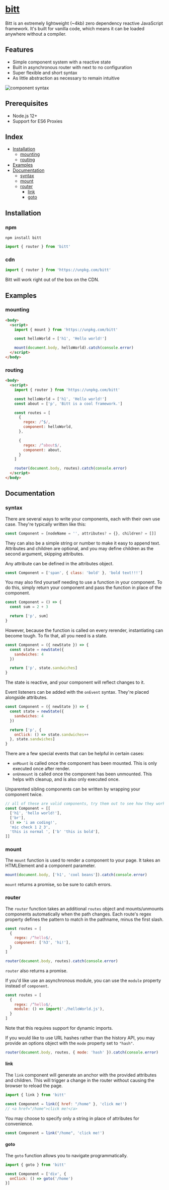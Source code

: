 # [bitt](https://www.npmjs.com/package/bitt)
Bitt is an extremely lightweight (~4kb) zero dependency reactive JavaScript framework. It's built for vanilla code, which means it can be loaded anywhere without a compiler. 

## Features
- Simple component system with a reactive state
- Built in asynchronous router with next to no configuration
- Super flexible and short syntax
- As little abstraction as necessary to remain intuitive

![component syntax](https://raw.githubusercontent.com/bitt-tools/bitt/master/web/component.png)



## Prerequisites
- Node.js 12+
- Support for ES6 Proxies



## Index
- [Installation](#Installation)
  - [mounting](#mounting)
  - [routing](#routing)  
- [Examples](#Examples)
- [Documentation](#Documentation)  
  - [syntax](#syntax)  
  - [mount](#mount)
  - [router](#router)  
    - [link](#link)  
    - [goto](#goto)  



## Installation
### npm
```
npm install bitt
```
```js
import { router } from 'bitt'
```

### cdn
```js
import { router } from 'https://unpkg.com/bitt'
```
Bitt will work right out of the box on the CDN.



## Examples
### mounting
```html
<body>
  <script>
    import { mount } from 'https://unpkg.com/bitt'

    const helloWorld = ['h1', 'Hello world!']

    mount(document.body, helloWorld).catch(console.error)
  </script>
</body>
```

### routing
```html
<body>
  <script>
    import { router } from 'https://unpkg.com/bitt'

    const helloWorld = ['h1', 'Hello world!']
    const about = ['p', 'Bitt is a cool framework.'] 

    const routes = [
      {
        regex: /^$/,
        component: helloWorld,
      },

      {
        regex: /^about$/,
        component: about,
      }
    ]

    router(document.body, routes).catch(console.error)
  </script>
</body>
```



## Documentation
### syntax
There are several ways to write your components, each with their own use case. They're typically written like this:
```ts
const Component = [nodeName = '', attributes? = {}, children? = []]
```
They can also be a simple string or number to make it easy to append text. Attributes and children are optional, and you may define children as the second argument, skipping attributes.

Any attribute can be defined in the attributes object.
```js
const Component = ['span', { class: 'bold' }, 'bold text!!!']
```

You may also find yourself needing to use a function in your component. To do this, simply return your component and pass the function in place of the component.
```js
const Component = () => {
  const sum = 2 + 3

  return ['p', sum]
}
```
However, because the function is called on every rerender, instantiating can become tough. To fix that, all you need is a state.
```js
const Component = ({ newState }) => {
  const state = newState({
    sandwiches: 4
  })

  return ['p', state.sandwiches]
}
```
The state is reactive, and your component will reflect changes to it.

Event listeners can be added with the `onEvent` syntax. They're placed alongside attributes.
```js
const Component = ({ newState }) => {
  const state = newState({
    sandwiches: 4
  })

  return ['p', {
    onClick: () => state.sandwiches++
  }, state.sandwiches]
}
```

There are a few special events that can be helpful in certain cases:
- `onMount` is called once the component has been mounted. This is only executed once after render.
- `onUnmount` is called once the component has been unmounted. This helps with cleanup, and is also only executed once.

Unparented sibling components can be written by wrapping your component twice.
```js
// all of these are valid components, try them out to see how they work
const Component = [[
  ['h1', 'hello world!'],
  ['br'],
  () => 'i am coding!',
  'mic check 1 2 3',
  'this is normal ', ['b' 'this is bold'],
]] 
```



### mount
The `mount` function is used to render a component to your page. It takes an HTMLElement and a component parameter. 
```js
mount(document.body, ['h1', 'cool beans']).catch(console.error)
```
`mount` returns a promise, so be sure to catch errors.



### router
The `router` function takes an additional `routes` object and mounts/unmounts components automatically when the path changes. Each route's regex property defines the pattern to match in the pathname, minus the first slash.
```js
const routes = [
  {
    regex: /^hello$/,
    component: ['h3', 'hi!'],
  }
]

router(document.body, routes).catch(console.error)
```
`router` also returns a promise.

If you'd like use an asynchronous module, you can use the `module` property instead of `component`.
```js
const routes = [
  {
    regex: /^hello$/,
    module: () => import('./helloWorld.js'),
  }
]
```
Note that this requires support for dynamic imports.

If you would like to use URL hashes rather than the history API, you may provide an options object with the `mode` property set to `"hash"`.
```js
router(document.body, routes, { mode: 'hash' }).catch(console.error)
```

#### link
The `link` component will generate an anchor with the provided attributes and children. This will trigger a change in the router without causing the browser to reload the page.
```js
import { link } from 'bitt'

const Component = link({ href: "/home" }, 'click me!') 
// <a href="/home">click me!</a>
```

You may choose to specify only a string in place of attributes for convenience.
```js
const Component = link("/home", 'click me!')
```

#### goto
The `goto` function allows you to navigate programmatically.
```js
import { goto } from 'bitt'

const Component = ['div', {
  onClick: () => goto('/home')
}]
```